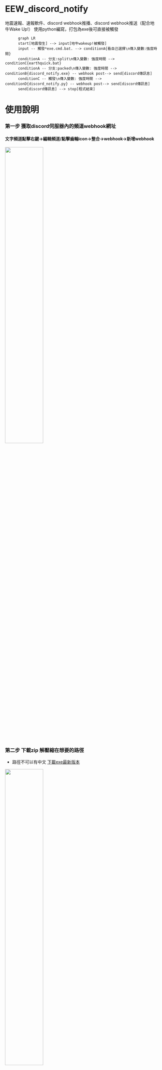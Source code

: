 # EEW_discord_notify
地震速報、速報軟件、discord webhook推播、discord webhook推送（配合地牛Wake Up!）
使用python編寫，打包為exe後可直接被觸發

```mermaid
      graph LR
      start[地震發生] --> input[地牛wakeup!被觸發]
      input -- 觸發*exe.cmd.bat. --> conditionA{看自己選擇\n傳入變數:強度時間}
      conditionA -- 分支:split\n傳入變數: 強度時間 --> conditionC{earthquick.bat}
      conditionA -- 分支:packed\n傳入變數: 強度時間 --> conditionB{discord_notify.exe} -- webhook post--> send[discord傳訊息]
      conditionC -- 觸發\n傳入變數: 強度時間 --> conditionD{discord_notify.py} -- webhook post--> send[discord傳訊息]
      send[discord傳訊息] --> stop[程式結束]
```
# 使用說明


### 第一步 獲取discord伺服器內的頻道webhook網址

#### 文字頻道點擊右鍵->編輯頻道/點擊齒輪icon->整合->webhook->新增webhook
    
<img src="https://user-images.githubusercontent.com/24865458/208754730-8b555ce3-bc43-447b-9c04-3a4f9f26b0e7.png" width="50%">

### 第二步 下載zip 解壓縮在想要的路徑
- 路徑不可以有中文
<a href="https://github.com/brianoy/EEW_discord_notify/raw/packed/discord_notify.exe">下載exe最新版本</a>

<img src="https://user-images.githubusercontent.com/24865458/227401524-95423ca6-b000-4f2b-8c48-a92c07466edb.png" width="50%">


### 第三步 在地牛wake up!中選擇剛剛解壓縮的discord_notify.exe的路徑
- 路徑不可以有中文

<img src="https://user-images.githubusercontent.com/24865458/208751019-a2ca4838-1839-4e55-9cf6-a49853e98d78.png" width="50%">


### 第四步 設定discord_notify.ini中webhook的網址及其他細項

1) 點擊discord_notify.ini，用自己習慣的編輯器打開
```ini
[DEFAULT]
1.網址說明 = 請複製discord webhook網址進去，無須加雙引號
webhookurl = https://discord.com/api/webhooks/1000000000000000000/abcdefghijklmnopqrstuvwxyz_ABCDEFGHIJKLMNOPQRSTUVWXYZ123456789000000
2.延遲說明 = 請輸入在程式結束後視窗保留的時間，預設為5秒鐘，無須加雙引號
sleep_time = 5
3.地區說明 = 請輸入在地震訊息發出後，需要被顯示的地區，預設不顯示，為NULL，無須加雙引號
area = NULL
```
2) 把```https://discord.com/api/webhooks/1000000000000000000/abcdefghijklmnopqrstuvwxyz_ABCDEFGHIJKLMNOPQRSTUVWXYZ123456789000000```變成自己的webhook網址
3) 延遲指的是啟動discord_notify.exe後，該視窗存在的時間，若看的到print出來的訊息就可以看到會有倒數的秒數
4) 地區是指原訊息是```警告：地區預計震度5強級地震  預計到達時間:20秒``` 
  
    若設成```area = 台北```即變成```警告：台北地區預計震度5強級  地震預計到達時間:20秒```


### 第五步 在地牛wake up!中點擊測試
<img src="https://user-images.githubusercontent.com/24865458/227400584-86fa5f4c-5f41-40d8-b1d0-a2ac437390a6.png" width="50%">

### 第六步 看看訊息有沒有跳出來
![image](https://user-images.githubusercontent.com/24865458/227400802-92ab6e7c-0834-46e6-b8be-6e906572b1ad.png)



# icon使用
<img src="https://user-images.githubusercontent.com/24865458/229744187-4a5c7285-7e3e-4415-a875-188fb1af8ffc.png" width="3%"><a href="https://www.flaticon.com/free-icons/earthquake" title="earthquake icons">Earthquake icons created by Freepik - Flaticon</a>

遵守flaticon.com
的License summary: For commercial and personal projects

# 打包
由<a href="https://pypi.org/project/auto-py-to-exe/">auto-py-to-exe</a> 打包 discord_notify.exe

##### SHA256: 17c98a8ccd88f5ddbe83e72f3642bc2f23cfecb190fb4c76b7b0c3bbf5181ac7

##### CRC64: 1E13AAFE12725A7A

##### MD5: 807eb52396053cb556c40c56e690d8db

# 常見QA
1) 看不到ini檔怎麼辦

> 把discord_notify.exe執行一次後，如果當前目錄沒有ini檔即會再次生成ini檔，可以在裡面調整webhook網址、顯示地區、視窗關閉秒數

2) 為什麼按下測試後只會跳出CMD的介面，不會顯示東西

> 地牛wakeup!中測試按鈕似乎會讓執行的東西都看不到print，如果有debug的需求可以透過tests資料夾的四個測試，直接點開cmd即可  
**注意regenerate_ini_file_test.cmd會將ini刪除**
    
3) 為什麼不直接用windows自帶的curl寫在cmd就好

> 因為curl傳中文字訊息出去會變亂碼，試過改編碼```chcp 65001```依然無解

4) 為什麼看不到編輯頻道的選項

> 因為你沒有該伺服器管理頻道的權限
